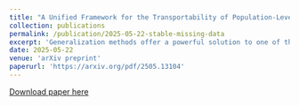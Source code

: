 ```yaml
---
title: "A Unified Framework for the Transportability of Population-Level Causal Measuresa"
collection: publications
permalink: /publication/2025-05-22-stable-missing-data
excerpt: 'Generalization methods offer a powerful solution to one of the key drawbacks of randomized controlled trials (RCTs): their limited representativeness. By enabling the transport of treatment effect estimates to target populations subject to distributional shifts, these methods are increasingly recognized as the future of meta-analysis, the current gold standard in evidence-based medicine. Yet most existing approaches focus on the risk difference, overlooking the diverse range of causal measures routinely reported in clinical research. Reporting multiple effect measures-both absolute (e.g., risk difference, number needed to treat) and relative (e.g., risk ratio, odds ratio)-is essential to ensure clinical relevance, policy utility, and interpretability across contexts. To address this gap, we propose a unified framework for transporting a broad class of first-moment population causal effect measures under covariate shift. We provide identification results under two conditional exchangeability assumptions, derive both classical and semiparametric estimators, and evaluate their performance through theoretical analysis, simulations, and real-world applications. Our analysis shows the specificity of different causal measures and thus the interest of studying them all: for instance, two common approaches (one-step, estimating equation) lead to similar estimators for the risk difference but to two distinct estimators for the odds ratio.'
date: 2025-05-22
venue: 'arXiv preprint'
paperurl: 'https://arxiv.org/pdf/2505.13104'
---
```


[Download paper here](https://arxiv.org/pdf/2505.13104)

